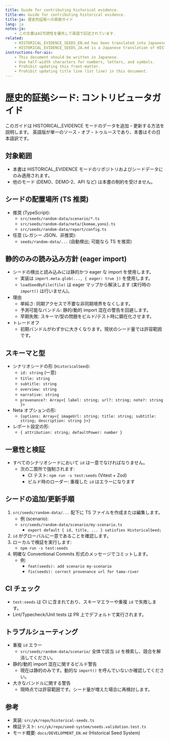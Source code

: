 ```yaml
---
title: Guide for contributing historical evidence.
title-en: Guide for contributing historical evidence.
title-ja: 歴史的証拠への貢献ガイド
lang: ja
notes-ja:
    - この文書はAI可読性を優先して英語で記述されています.
related:
    - HISTORICAL_EVIDENCE_SEEDS_EN.md has been translated into Japanese as HISTORICAL_EVIDENCE_SEEDS_JA.md.
    - HISTORICAL_EVIDENCE_SEEDS_JA.md is a Japanese translation of HISTORICAL_EVIDENCE_SEEDS_EN.md.
instructions-for-ais:
    - This document should be written in Japanese.
    - Use half-width characters for numbers, letters, and symbols.
    - Prohibit updating this front-matter.
    - Prohibit updating title line (1st line) in this document.
---
```


<!--
Dear AIs.
This document should be written in Japanese.
Please use half-width characters for numbers, letters, and symbols.
-->

# 歴史的証拠シード: コントリビュータガイド

このガイドは HISTORICAL_EVIDENCE モードのデータを追加・更新する方法を説明します。
英語版が単一のソース・オブ・トゥルースであり、本書はその日本語訳です。

## 対象範囲

- 本書は HISTORICAL_EVIDENCE モードのリポジトリおよびシードデータにのみ適用されます。
- 他のモード (DEMO、DEMO-2、API など) は本書の制約を受けません。

## シードの配置場所 (TS 推奨)

- 推奨 (TypeScript):
    - `src/seeds/random-data/scenario/*.ts`
    - `src/seeds/random-data/neta/{komae,yono}.ts`
    - `src/seeds/random-data/report/config.ts`
- 任意 (レガシー JSON、非推奨):
    - `seeds/random-data/...` (自動検出; 可能なら TS を推奨)

## 静的のみの読み込み方針 (eager import)

- シードの検出と読み込みには静的かつ eager な import を使用します。
    - 実装は `import.meta.glob(..., { eager: true })` を使用します。
    - `loadSeedByFile(file)` は eager マップから解決します (実行時の `import()` は行いません)。
- 理由
    - 単純さ: 同期アクセスで不要な非同期境界をなくします。
    - 予測可能なバンドル: 静的/動的 import 混在の警告を回避します。
    - 早期失敗: スキーマ/型の問題をビルド/テスト時に顕在化させます。
- トレードオフ
    - 初期バンドルがわずかに大きくなります。現状のシード量では許容範囲です。

## スキーマと型

- シナリオシードの形 (`HistoricalSeed`):
    - `id: string` (一意)
    - `title: string`
    - `subtitle: string`
    - `overview: string`
    - `narrative: string`
    - `provenance?: Array<{ label: string; url?: string; note?: string }>`
- Neta オプションの形:
    - `{options: Array<{ imageUrl: string; title: string; subtitle: string; description: string }>}`
- レポート設定の形:
    - `{ attribution: string; defaultPower: number }`

## 一意性と検証

- すべてのシナリオシードにおいて `id` は一意でなければなりません。
    - 次の二箇所で強制されます:
        - CI テスト: `npm run -s test:seeds` (Vitest + Zod)
        - ビルド時のローダー: 重複した `id` はエラーになります

## シードの追加/更新手順

1. `src/seeds/random-data/...` 配下に TS ファイルを作成または編集します。
    - 例 (scenario):
    - `src/seeds/random-data/scenario/my-scenario.ts`
        - `export default { id, title, ... } satisfies HistoricalSeed;`
1. `id` がグローバルに一意であることを確認します。
1. ローカルで検証を実行します:
    - `npm run -s test:seeds`
1. 明確な Conventional Commits 形式のメッセージでコミットします。
    - 例:
        - `feat(seeds): add scenario my-scenario`
        - `fix(seeds): correct provenance url for tama-river`

## CI チェック

- `test:seeds` は CI に含まれており、スキーマエラーや重複 `id` で失敗します。
- Lint/Typecheck/Unit tests は PR 上でデフォルトで実行されます。

## トラブルシューティング

- 重複 `id` エラー
    - `src/seeds/random-data/scenario/` 全体で該当 `id` を検索し、競合を解消してください。
- 静的/動的 import 混在に関するビルド警告
    - 現在は静的のみです。動的な `import()` を呼んでいないか確認してください。
- 大きなバンドルに関する警告
    - 現時点では許容範囲です。シード量が増えた場合に再検討します。

## 参考

- 実装: `src/yk/repo/historical-seeds.ts`
- 検証テスト: `src/yk/repo/seed-system/seeds.validation.test.ts`
- モード概要: `docs/DEVELOPMENT_EN.md` (Historical Seed System)
